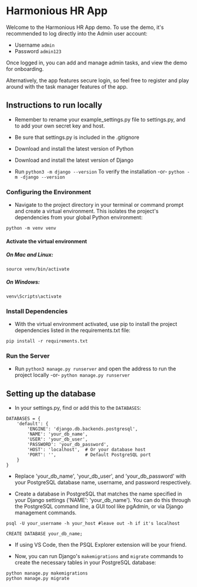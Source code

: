 # Harmonious HR App
Welcome to the Harmonious HR App demo. To use the demo, it's recommended to log directly into the Admin user account:
- Username 
```admin```
- Password
```admin123```

Once logged in, you can add and manage admin tasks, and view the demo for onboarding.

Alternatively, the app features secure login, so feel free to register and play around with the task manager features of the app.

## Instructions to run locally
- Remember to rename your example_settings.py file to settings.py, and to add your own secret key and host.
- Be sure that settings.py is included in the .gitignore
- Download and install the latest version of Python
- Download and install the latest version of Django

- Run 
```python3 -m django --version```
To verify the installation -or- 
```python -m -django --version```

### Configuring the Environment

- Navigate to the project directory in your terminal or command prompt and create a virtual environment. This isolates the project's dependencies from your global Python environment: 

```
python -m venv venv

```

#### Activate the virtual environment
##### On Mac and Linux:
```
source venv/bin/activate

```

##### On Windows:
```
venv\Scripts\activate

```
### Install Dependencies
- With the virtual environment activated, use pip to install the project dependencies listed in the requirements.txt file:

```
pip install -r requirements.txt 

```

### Run the Server

- Run 
```python3 manage.py runserver```
and open the address to run the project locally -or- 
```python manage.py runserver```

## Setting up the database
- In your settings.py, find or add  this to the `DATABASES`:

```
DATABASES = {
    'default': {
        'ENGINE': 'django.db.backends.postgresql',
        'NAME': 'your_db_name',
        'USER': 'your_db_user',
        'PASSWORD': 'your_db_password',
        'HOST': 'localhost',  # Or your database host
        'PORT': '',           # Default PostgreSQL port
    }
}

```

- Replace 'your_db_name', 'your_db_user', and 'your_db_password' with your PostgreSQL database name, username, and password respectively.

- Create a database in PostgreSQL that matches the name specified in your Django settings ('NAME': 'your_db_name'). You can do this through the PostgreSQL command line, a GUI tool like pgAdmin, or via Django management commands.

```
psql -U your_username -h your_host #leave out -h if it's localhost

```

```
CREATE DATABASE your_db_name;

```

- If using VS Code, then the PSQL Explorer extension will be your friend.

- Now, you can run Django's `makemigrations` and `migrate` commands to create the necessary tables in your PostgreSQL database:

```
python manage.py makemigrations
python manage.py migrate

```
